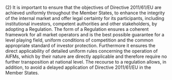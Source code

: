 (2) It is important to ensure that the objectives of Directive 2011/61/EU are achieved uniformly throughout the Member States, to enhance the integrity of the internal market and offer legal certainty for its participants, including institutional investors, competent authorities and other stakeholders, by adopting a Regulation. The form of a Regulation ensures a coherent framework for all market operators and is the best possible guarantee for a level playing field, uniform conditions of competition and the common appropriate standard of investor protection. Furthermore it ensures the direct applicability of detailed uniform rules concerning the operation of AIFMs, which by their nature are directly applicable and therefore require no further transposition at national level. The recourse to a regulation allows, in addition, to avoid a delayed application of Directive 2011/61/EU in the Member States.